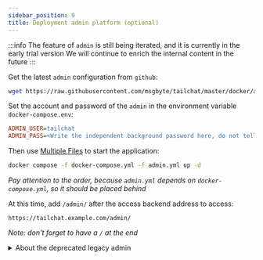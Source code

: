 ```yaml
---
sidebar_position: 9
title: Deployment admin platform (optional)
---
```


:::info
The feature of `admin` is still being iterated, and it is currently in the early trial version
We will continue to enrich the internal content in the future
:::

Get the latest `admin` configuration from `github`:
```bash
wget https://raw.githubusercontent.com/msgbyte/tailchat/master/docker/admin.yml
```

Set the account and password of the `admin` in the environment variable `docker-compose.env`:

```ini
ADMIN_USER=tailchat
ADMIN_PASS=<Write the independent background password here, do not tell others>
```

Then use [Multiple Files](https://docs.docker.com/compose/extends/#understanding-multiple-compose-files) to start the application:
```bash
docker compose -f docker-compose.yml -f admin.yml up -d
```

*Pay attention to the order, because `admin.yml` depends on `docker-compose.yml`, so it should be placed behind*

At this time, add `/admin/` after the access backend address to access:
```
https://tailchat.example.com/admin/
```

*Note: don't forget to have a `/` at the end*


<details>
  <summary>About the deprecated legacy admin</summary>
  
  admin-old will be remove in v1.8.6. you can checkout version before to get it
</details>
